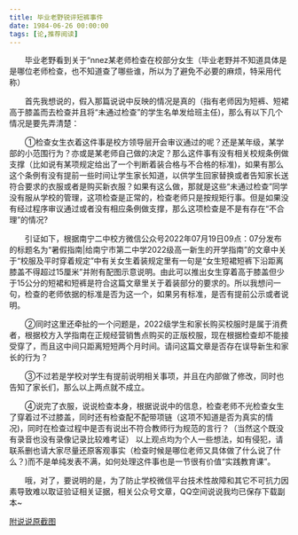 ```yaml
---
title: 毕业老野锐评短裤事件
date: 1984-06-26 00:00:00
tags: [论,推荐阅读]
---
```


&ensp;&ensp;&ensp;&ensp;毕业老野看到关于“nnez某老师检查在校部分女生（毕业老野并不知道具体是是哪位老师检查，也不知道查了哪些谁，所以为了避免不必要的麻烦，特采用代称）

&ensp;&ensp;&ensp;&ensp;首先我想说的，假入那篇说说中反映的情况是真的（指有老师因为短裤、短裙高于膝盖而去检查并且将“未通过检查”的学生名单发给班主任)，那么有以下几个情况是要先弄清楚：
<!--more-->
&ensp;&ensp;&ensp;&ensp;①检查女生衣着这件事是校方领导层开会审议通过的呢？还是某年级，某学部的小范围行为？亦或是某老师自己做的决定？那么这件事有没有相关校规条例做支撑（比如说有某项规定给出了一个判断着装合格与不合格的标准)，如果有那么这个条例有没有提前一些时间让学生家长知道，以供学生回家替换或者告知家长送符合要求的衣服或者是购买新衣服？如果有这么做，那就是这些“未通过检查”同学没有服从学校的管理，这项检查是正常的，检查老师只是按规矩行事。但是如果没有经过程序审议通过或者没有相应条例做支撑，那么这项检查是不是有存在“不合理”的情况?

&ensp;&ensp;&ensp;&ensp;引证如下，根据南宁二中校方微信公众号2022年07月19日09点：07分发布的标题名为“暑假指南|给南宁市第二中学2022级高一新生的开学指南”的文章中关于“校服及平时穿着规定”中有关女生着装规定里有一句是“女生短裙短裤下沿距离膝盖不得超过15厘米”并附有配图示意说明。由此可以推出女生穿着高于膝盖但少于15公分的短裙和短裤是符合这篇文章里关于着装部分的要求的。所以我想问一句，检查的老师依据的标准是否为这一个，如果另有标准，是否有提前公示或者说明。

&ensp;&ensp;&ensp;&ensp;②同时这里还牵扯的一个问题是，2022级学生和家长购买校服时是属于消费者，根据校方入学指南在正规经营销售点购买的正版校服，现在根据检查却不能接受穿了，而且这中间只距离短短两个月时间。请问这篇文章是否存在误导新生和家长的行为？

&ensp;&ensp;&ensp;&ensp;③不过若是学校对学生有提前说明相关事项，并且在内部做了修改，同时也告知了家长们，那么以上两点就不成立。

&ensp;&ensp;&ensp;&ensp;④说完了衣服，说说检查本身，根据说说中的信息，检查老师不光检查女生了穿着过不过膝盖，同时还有检查配不配带项链（这项不知道是否为真实的情况)，同时在检查过程中是否有说出不符合教师行为规范的言行？（当然这个既没有录音也没有录像记录比较难考证）
以上观点均为个人一些想法，如有侵犯，请联系删也请大家尽量还原客观事实（检查时候是哪位老师又具体做了什么说了什么？)而不是单纯发表不满，如何处理这件事也是一节很有价值“实践教育课”。

&ensp;&ensp;&ensp;&ensp;哦，对了，要说明的是，为了防止学校微信平台技术性故障和其它不可抗力因素导致难以取证验证相关证据，相关公众号文章，QQ空间说说我均已保存下载副本~

[附说说原截图](/毕业老野锐评短裤事件/94e63960-e3cd-42b8-8b98-356de5bfcb4e.jpeg)